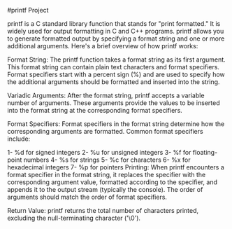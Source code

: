 #printf Project

printf is a C standard library function that stands for "print formatted." It is widely used for output formatting in C and C++ programs. printf allows you to generate formatted output by specifying a format string and one or more additional arguments. Here's a brief overview of how printf works:

Format String: The printf function takes a format string as its first argument. This format string can contain plain text characters and format specifiers. Format specifiers start with a percent sign (%) and are used to specify how the additional arguments should be formatted and inserted into the string.

Variadic Arguments: After the format string, printf accepts a variable number of arguments. These arguments provide the values to be inserted into the format string at the corresponding format specifiers.

Format Specifiers: Format specifiers in the format string determine how the corresponding arguments are formatted. Common format specifiers include:

1- %d for signed integers
2- %u for unsigned integers
3- %f for floating-point numbers
4- %s for strings
5- %c for characters
6- %x for hexadecimal integers
7- %p for pointers
Printing: When printf encounters a format specifier in the format string, it replaces the specifier with the corresponding argument value, formatted according to the specifier, and appends it to the output stream (typically the console). The order of arguments should match the order of format specifiers.

Return Value: printf returns the total number of characters printed, excluding the null-terminating character ('\0').
